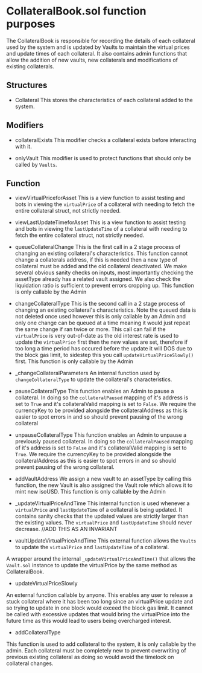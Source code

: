 # CollateralBook.sol function purposes
The CollateralBook is responsible for recording the details of each collateral used by the system and is updated by Vaults to maintain the virtual prices and update times of each collateral. It also contains admin functions that allow the addition of new vaults, new collaterals and modifications of existing collaterals.
## Structures 

- Collateral
This stores the characteristics of each collateral added to the system. 


## Modifiers 
- collateralExists
 This modifier checks a collateral exists before interacting with it.

- onlyVault
This modifier is used to protect functions that should only be called by `Vaults`.

## Function 

- viewVirtualPriceforAsset
This is a view function to assist testing and bots in viewing the `virtualPrice` of a collateral with needing to fetch the entire collateral struct, not strictly needed.

- viewLastUpdateTimeforAsset
This is a view function to assist testing and bots in viewing the `lastUpdateTime` of a collateral with needing to fetch the entire collateral struct, not strictly needed.

- queueCollateralChange
This is the first call in a 2 stage process of changing an existing collateral's characteristics. This function cannot change a collaterals address, if this is needed then a new type of collateral must be added and 
the old collateral deactivated. We make several obvious sanity checks on inputs, most importantly checking the assetType already has a related vault assigned. We also check the liquidation ratio is sufficient to prevent errors cropping up. This function is only callable by the Admin

- changeCollateralType
This is the second call in a 2 stage process of changing an existing collateral's characteristics. Note the queued data is not deleted once used however this is only callable by an Admin and only one change can be queued at a time meaning it would just repeat the same change if ran twice or more. This call can fail if the `virtualPrice` is very out-of-date as the old interest rate is used to update the `virtualPrice` first then the new values are set, therefore if too long a time period has occured before the update it will DOS due to the block gas limit, to sidestep this  you call `updateVirtualPriceSlowly()` first. This function is only callable by the Admin


- _changeCollateralParameters
An internal function used by `changeCollateralType` to update the collateral's characteristics.

- pauseCollateralType
This function enables an Admin to pause a collateral. In doing so the `collateralPaused` mapping of it's address is set to `True` and it's collateralValid mapping is set to `False`. We require the currencyKey to be provided alongside the collateralAddress as this is easier to spot errors in 
and so should prevent pausing of the wrong collateral

- unpauseCollateralType
This function enables an Admin to unpause a previously paused collateral. In doing so the `collateralPaused` mapping of it's address is set to `False` and it's collateralValid mapping is set to `True`. We require the currencyKey to be provided alongside the collateralAddress as this is easier to spot errors in and so should prevent pausing of the wrong collateral.
 
- addVaultAddress
We assign a new vault to an assetType by calling this function, the new Vault is also assigned the Vault role which allows it to mint new isoUSD. This function is only callable by the Admin

- _updateVirtualPriceAndTime
This internal function is used whenever a `virtualPrice` and `lastUpdateTime` of a collateral is being updated. It contains sanity checks that the updated values are strictly larger than the existing values. The `virtualPrice` and `lastUpdateTime` should never decrease.
//ADD THIS AS AN INVARIANT

- vaultUpdateVirtualPriceAndTime
This external function allows the `Vaults` to update the `virtualPrice` and `lastUpdateTime` of a collateral. 

A wrapper around the internal `_updateVirtualPriceAndTime()` that allows the `Vault.sol` instance to update the virtualPrice by the same method as CollateralBook. 

- updateVirtualPriceSlowly

An external function callable by anyone. This enables any user to release a stuck collateral where it has been too long since an virtualPrice update and so trying to update in one block would exceed the block gas limit. It cannot be called with excessive updates that would bring the virtualPrice into the future time as this would lead to users being overcharged interest.

- addCollateralType

This function is used to add collateral to the system, it is only callable by the admin. Each collateral must be completely new to prevent overwriting of previous existing collateral as doing so would avoid the timelock on collateral changes. 
